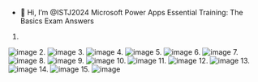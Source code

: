 - 👋 Hi, I’m @ISTJ2024
Microsoft Power Apps Essential Training: The Basics Exam Answers

<!---
ISTJ2024/ISTJ2024 is a ✨ special ✨ repository because its `README.md` (this file) appears on your GitHub profile.
You can click the Preview link to take a look at your changes.
--->
1.
![image](https://github.com/user-attachments/assets/c64ca878-5224-481f-9db5-739aeba92eac)
2.
![image](https://github.com/user-attachments/assets/a990b22a-ca24-441a-b885-35937bd1d61b)
3.
![image](https://github.com/user-attachments/assets/f847d813-e80a-4f92-87e6-ea9ef06d3ad7)
4.
![image](https://github.com/user-attachments/assets/7c7bbde0-b457-4d3d-93db-7e007b49e769)
5.
![image](https://github.com/user-attachments/assets/97b4079b-63ae-462e-85b9-92565fe7fcb6)
6.
![image](https://github.com/user-attachments/assets/a5b85cf2-fa24-4f74-95dd-e0d4abd3fb92)
7.
![image](https://github.com/user-attachments/assets/22bbd7d5-2886-4bed-8873-29dae0db103d)
8.
![image](https://github.com/user-attachments/assets/9a6d517e-6e17-45cb-9971-c880afe004e5)
9.
![image](https://github.com/user-attachments/assets/0e229b5a-4df5-429a-ade8-68a6bc8aa38a)
10.
![image](https://github.com/user-attachments/assets/d2ac0f8f-382d-4ee9-8dd5-b4cfe125cd41)
11.
![image](https://github.com/user-attachments/assets/7ba17e2a-74ba-4e05-9eeb-068ebfb38c6d)
12.
![image](https://github.com/user-attachments/assets/dd8ebad6-8689-4949-b0cf-96ed7f79d309)
13.
![image](https://github.com/user-attachments/assets/e26e9601-312c-4d73-be48-bccab490d2f8)
14.
![image](https://github.com/user-attachments/assets/0484bd04-0517-47b5-9d6d-2822840c2e74)
15.
![image](https://github.com/user-attachments/assets/d09eaebc-c5e4-41c5-962e-a51c24f3f97c)
